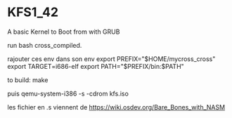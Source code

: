 # KFS1_42

A basic Kernel to Boot from with GRUB


run bash cross_compiled.


rajouter ces env dans son  env
export PREFIX="$HOME/mycross_cross"
export TARGET=i686-elf
export PATH="$PREFIX/bin:$PATH"



to build:
make


puis
qemu-system-i386 -s -cdrom kfs.iso


les fichier en .s viennent de https://wiki.osdev.org/Bare_Bones_with_NASM 

